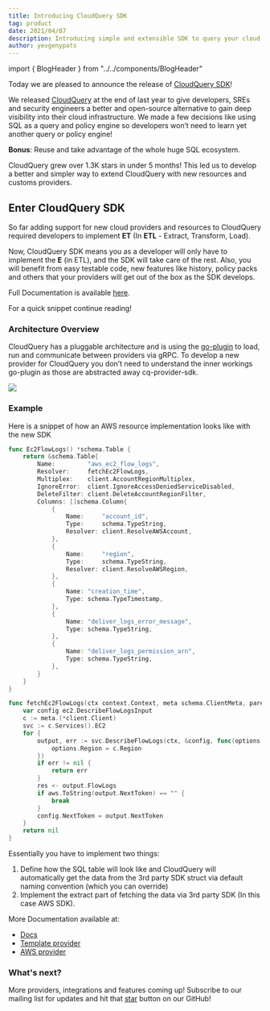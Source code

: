 ```yaml
---
title: Introducing CloudQuery SDK
tag: product
date: 2021/04/07
description: Introducing simple and extensible SDK to query your cloud
author: yevgenypats
---
```


import { BlogHeader } from "../../components/BlogHeader"

<BlogHeader/>

Today we are pleased to announce the release of [CloudQuery SDK](https://github.com/cloudquery/cq-provider-sdk)!

We released [CloudQuery](https://github.com/cloudquery/cloudquery) at the end of last year to give developers,
SREs and security engineers a better and open-source alternative to gain deep visibility into their cloud infrastructure.
We made a few decisions like using SQL as a query and policy engine so developers won’t need to learn yet another query or policy engine!

**Bonus**: Reuse and take advantage of the whole huge SQL ecosystem.

CloudQuery grew over 1.3K stars in under 5 months!
This led us to develop a better and simpler way to extend CloudQuery with new resources and customs providers.

## Enter CloudQuery SDK

So far adding support for new cloud providers and resources to CloudQuery required developers to implement **ET** (In **ETL** - Extract, Transform, Load).

Now, CloudQuery SDK means you as a developer will only have to implement the **E** (in ETL), and the SDK will take care of the rest.
Also, you will benefit from easy testable code, new features like history, policy packs and others that your providers will get out of the box as the SDK develops.

Full Documentation is available [here](https://www.cloudquery.io/docs/developers/architecture).

For a quick snippet continue reading!

### Architecture Overview

CloudQuery has a pluggable architecture and is using the [go-plugin](https://github.com/hashicorp/go-plugin) to load, run and communicate between providers via gRPC.
To develop a new provider for CloudQuery you don’t need to understand the inner workings go-plugin as those are abstracted away cq-provider-sdk.

![](/images/blog/cloudquery-sdk-architecture.png)

### Example

Here is a snippet of how an AWS resource implementation looks like with the new SDK

```go
func Ec2FlowLogs() *schema.Table {
	return &schema.Table{
		Name:         "aws_ec2_flow_logs",
		Resolver:     fetchEc2FlowLogs,
		Multiplex:    client.AccountRegionMultiplex,
		IgnoreError:  client.IgnoreAccessDeniedServiceDisabled,
		DeleteFilter: client.DeleteAccountRegionFilter,
		Columns: []schema.Column{
			{
				Name:     "account_id",
				Type:     schema.TypeString,
				Resolver: client.ResolveAWSAccount,
			},
			{
				Name:     "region",
				Type:     schema.TypeString,
				Resolver: client.ResolveAWSRegion,
			},
			{
				Name: "creation_time",
				Type: schema.TypeTimestamp,
			},
			{
				Name: "deliver_logs_error_message",
				Type: schema.TypeString,
			},
			{
				Name: "deliver_logs_permission_arn",
				Type: schema.TypeString,
			},
        }
    }
}

func fetchEc2FlowLogs(ctx context.Context, meta schema.ClientMeta, parent *schema.Resource, res chan interface{}) error {
	var config ec2.DescribeFlowLogsInput
	c := meta.(*client.Client)
	svc := c.Services().EC2
	for {
		output, err := svc.DescribeFlowLogs(ctx, &config, func(options *ec2.Options) {
			options.Region = c.Region
		})
		if err != nil {
			return err
		}
		res <- output.FlowLogs
		if aws.ToString(output.NextToken) == "" {
			break
		}
		config.NextToken = output.NextToken
	}
	return nil
}
```

Essentially you have to implement two things:

1. Define how the SQL table will look like and CloudQuery will automatically get the data from the 3rd party SDK struct via default naming convention (which you can override)
2. Implement the extract part of fetching the data via 3rd party SDK (In this case AWS SDK).

More Documentation available at:

- [Docs](/docs/developers/creating-new-plugin)
- [Template provider](https://github.com/cloudquery/cq-provider-template)
- [AWS provider](https://github.com/cloudquery/cq-provider-aws)

### What's next?

More providers, integrations and features coming up!
Subscribe to our mailing list for updates and hit that [star](https://github.com/cloudquery/cloudquery) button on our GitHub!
